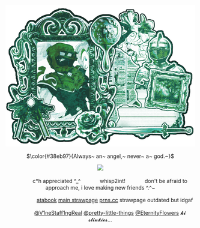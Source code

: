 <div align="center">


![Image Alt](https://github.com/CHANCEFORSAKEN/CHANCEFORSAKEN/blob/d583edb1a2da28be528e4f38ac7e3512736ce61d/Untitled817_20251018182809.webp)

$\color{#38eb97}{Always~ an~ angel,~ never~ a~ god.~}$


<img width="70" src="https://komarev.com/ghpvc/?username=CHANCEFORSAKEN&color=005441&label=ichor">

ㅤㅤㅤㅤc*h appreciated ^_^ㅤㅤㅤㅤwhisp2int!ㅤㅤㅤㅤdon't be afraid to approach me, i love making new friends ^.^~

ㅤㅤㅤㅤㅤㅤ[atabook](https://elliotspizza.atabook.org/) [main strawpage](https://chanceforsaken.straw.page/) [prns.cc](https://pronouns.cc/@chanceforsaken) strawpage outdated but idgaf

ㅤㅤㅤㅤ[@V1neStaff1ngReal](https://github.com/V1neStaff1ngReal) [@pretty-IittIe-things](https://github.com/pretty-IittIe-things) [@EternityFlowers](https://github.com/EternityFlowers) 𝓱𝓲 𝓼𝓽𝓲𝓷𝓴𝓲𝓮𝓼...
